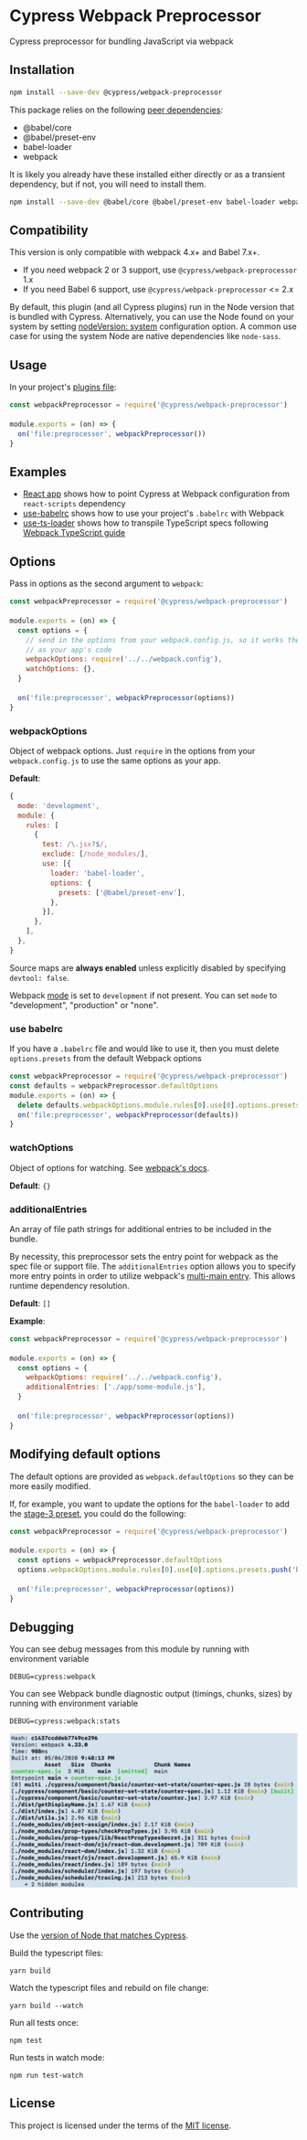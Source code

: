 # Cypress Webpack Preprocessor

Cypress preprocessor for bundling JavaScript via webpack

## Installation

```sh
npm install --save-dev @cypress/webpack-preprocessor
```

This package relies on the following [peer dependencies](https://docs.npmjs.com/files/package.json#peerdependencies):

* @babel/core
* @babel/preset-env
* babel-loader
* webpack

It is likely you already have these installed either directly or as a transient dependency, but if not, you will need to install them.

```sh
npm install --save-dev @babel/core @babel/preset-env babel-loader webpack
```

## Compatibility

This version is only compatible with webpack 4.x+ and Babel 7.x+.

* If you need webpack 2 or 3 support, use `@cypress/webpack-preprocessor` 1.x
* If you need Babel 6 support, use `@cypress/webpack-preprocessor` <= 2.x

By default, this plugin (and all Cypress plugins) run in the Node version that is bundled with Cypress. Alternatively, you can use the Node found on your system by setting [nodeVersion: system](https://on.cypress.io/configuration#Node-version) configuration option. A common use case for using the system Node are native dependencies like `node-sass`.

## Usage

In your project's [plugins file](https://on.cypress.io/guides/tooling/plugins-guide.html):

```javascript
const webpackPreprocessor = require('@cypress/webpack-preprocessor')

module.exports = (on) => {
  on('file:preprocessor', webpackPreprocessor())
}
```

## Examples

- [React app](examples/react-app) shows how to point Cypress at Webpack configuration from `react-scripts` dependency
- [use-babelrc](examples/use-babelrc) shows how to use your project's `.babelrc` with Webpack
- [use-ts-loader](examples/use-ts-loader) shows how to transpile TypeScript specs following [Webpack TypeScript guide](https://webpack.js.org/guides/typescript/)

## Options

Pass in options as the second argument to `webpack`:

```javascript
const webpackPreprocessor = require('@cypress/webpack-preprocessor')

module.exports = (on) => {
  const options = {
    // send in the options from your webpack.config.js, so it works the same
    // as your app's code
    webpackOptions: require('../../webpack.config'),
    watchOptions: {},
  }

  on('file:preprocessor', webpackPreprocessor(options))
}
```

### webpackOptions

Object of webpack options. Just `require` in the options from your `webpack.config.js` to use the same options as your app.

**Default**:

```javascript
{
  mode: 'development',
  module: {
    rules: [
      {
        test: /\.jsx?$/,
        exclude: [/node_modules/],
        use: [{
          loader: 'babel-loader',
          options: {
            presets: ['@babel/preset-env'],
          },
        }],
      },
    ],
  },
}
```

Source maps are **always enabled** unless explicitly disabled by specifying `devtool: false`.

Webpack [mode](https://webpack.js.org/configuration/mode/) is set to `development` if not present. You can set `mode` to "development", "production" or "none".

### use babelrc

If you have a `.babelrc` file and would like to use it, then you must delete `options.presets` from the default Webpack options

```js
const webpackPreprocessor = require('@cypress/webpack-preprocessor')
const defaults = webpackPreprocessor.defaultOptions
module.exports = (on) => {
  delete defaults.webpackOptions.module.rules[0].use[0].options.presets
  on('file:preprocessor', webpackPreprocessor(defaults))
}
```

### watchOptions

Object of options for watching. See [webpack's docs](https://webpack.js.org/configuration/watch).

**Default**: `{}`

### additionalEntries

An array of file path strings for additional entries to be included in the bundle.

By necessity, this preprocessor sets the entry point for webpack as the spec file or support file. The `additionalEntries` option allows you to specify more entry points in order to utilize webpack's [multi-main entry](https://webpack.js.org/concepts/entry-points/#single-entry-shorthand-syntax). This allows runtime dependency resolution.

**Default**: `[]`

**Example**:

```javascript
const webpackPreprocessor = require('@cypress/webpack-preprocessor')

module.exports = (on) => {
  const options = {
    webpackOptions: require('../../webpack.config'),
    additionalEntries: ['./app/some-module.js'],
  }

  on('file:preprocessor', webpackPreprocessor(options))
}
```

## Modifying default options

The default options are provided as `webpack.defaultOptions` so they can be more easily modified.

If, for example, you want to update the options for the `babel-loader` to add the [stage-3 preset](https://babeljs.io/docs/plugins/preset-stage-3/), you could do the following:

```javascript
const webpackPreprocessor = require('@cypress/webpack-preprocessor')

module.exports = (on) => {
  const options = webpackPreprocessor.defaultOptions
  options.webpackOptions.module.rules[0].use[0].options.presets.push('babel-preset-stage-3')

  on('file:preprocessor', webpackPreprocessor(options))
}
```

## Debugging

You can see debug messages from this module by running with environment variable

```
DEBUG=cypress:webpack
```

You can see Webpack bundle diagnostic output (timings, chunks, sizes) by running with environment variable

```
DEBUG=cypress:webpack:stats
```
![Webpack stats](images/webpack-stats.png)

## Contributing

Use the [version of Node that matches Cypress](https://github.com/cypress-io/cypress/blob/develop/.node-version).

Build the typescript files:

```shell
yarn build
```

Watch the typescript files and rebuild on file change:

```shell
yarn build --watch
```

Run all tests once:

```shell
npm test
```

Run tests in watch mode:

```shell
npm run test-watch
```

## License

This project is licensed under the terms of the [MIT license](/LICENSE.md).

[semantic-image]: https://img.shields.io/badge/%20%20%F0%9F%93%A6%F0%9F%9A%80-semantic--release-e10079.svg
[semantic-url]: https://github.com/semantic-release/semantic-release
